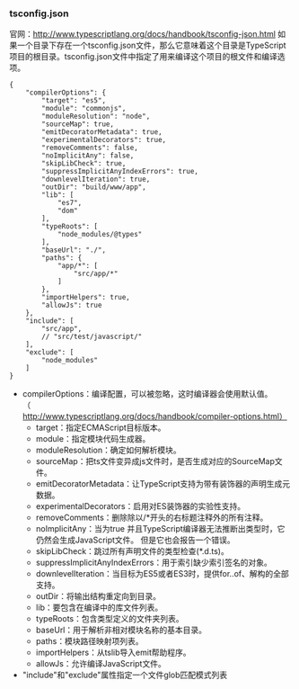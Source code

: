 ### tsconfig.json
官网：http://www.typescriptlang.org/docs/handbook/tsconfig-json.html
如果一个目录下存在一个tsconfig.json文件，那么它意味着这个目录是TypeScript项目的根目录。tsconfig.json文件中指定了用来编译这个项目的根文件和编译选项。
```
{
    "compilerOptions": {
        "target": "es5",
        "module": "commonjs",
        "moduleResolution": "node",
        "sourceMap": true,
        "emitDecoratorMetadata": true,
        "experimentalDecorators": true,
        "removeComments": false,
        "noImplicitAny": false,
        "skipLibCheck": true,
        "suppressImplicitAnyIndexErrors": true,
        "downlevelIteration": true,
        "outDir": "build/www/app",
        "lib": [
            "es7",
            "dom"
        ],
        "typeRoots": [
            "node_modules/@types"
        ],
        "baseUrl": "./",
        "paths": {
            "app/*": [
                "src/app/*"
            ]
        },
        "importHelpers": true,
        "allowJs": true
    },
    "include": [
        "src/app",
        // "src/test/javascript/"
    ],
    "exclude": [
        "node_modules"
    ]
}
```
- compilerOptions：编译配置，可以被忽略，这时编译器会使用默认值。（http://www.typescriptlang.org/docs/handbook/compiler-options.html）
	- target：指定ECMAScript目标版本。
	- module：指定模块代码生成器。
	- moduleResolution：确定如何解析模块。
	- sourceMap：把ts文件变异成js文件时，是否生成对应的SourceMap文件。
	- emitDecoratorMetadata：让TypeScript支持为带有装饰器的声明生成元数据。
	- experimentalDecorators：启用对ES装饰器的实验性支持。
	- removeComments：删除除以/*开头的右标题注释外的所有注释。
	- noImplicitAny：当为true 并且TypeScript编译器无法推断出类型时，它仍然会生成JavaScript文件。 但是它也会报告一个错误。
	- skipLibCheck：跳过所有声明文件的类型检查(*.d.ts)。
	- suppressImplicitAnyIndexErrors：用于索引缺少索引签名的对象。
	- downlevelIteration：当目标为ES5或者ES3时，提供for..of、解构的全部支持。
	- outDir：将输出结构重定向到目录。
	- lib：要包含在编译中的库文件列表。
	- typeRoots：包含类型定义的文件夹列表。
	- baseUrl：用于解析非相对模块名称的基本目录。
	- paths：模块路径映射项列表。
	- importHelpers：从tslib导入emit帮助程序。
	- allowJs：允许编译JavaScript文件。
- "include"和"exclude"属性指定一个文件glob匹配模式列表